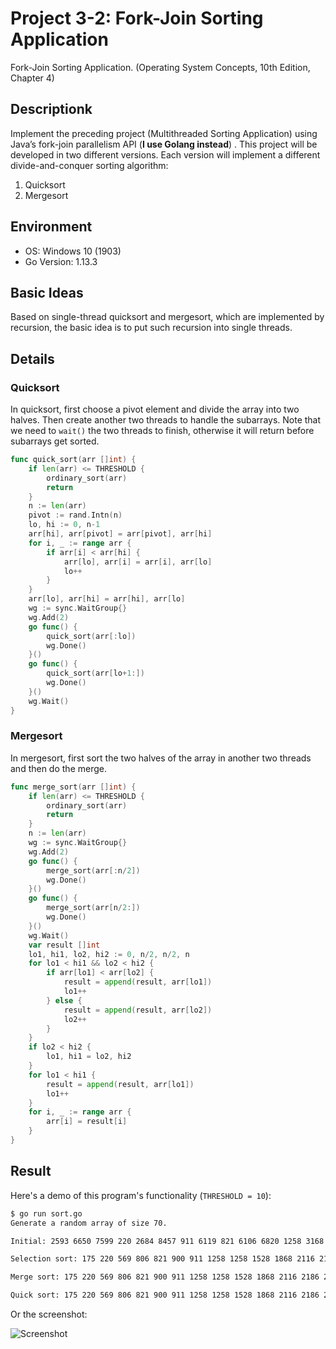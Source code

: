 # Project 3-2: Fork-Join Sorting Application

Fork-Join Sorting Application. (Operating System Concepts, 10th Edition, Chapter 4)

## Descriptionk

Implement the preceding project (Multithreaded Sorting Application) using Java’s fork-join parallelism API (**I use Golang instead**) . This project will be developed in two different versions. Each version will implement a different divide-and-conquer sorting algorithm:

1.	Quicksort
2.	Mergesort

## Environment

- OS: Windows 10 (1903)
- Go Version: 1.13.3

## Basic Ideas

Based on single-thread quicksort and mergesort, which are implemented by recursion, the basic idea is to put such recursion into single threads.

## Details

### Quicksort

In quicksort, first choose a pivot element and divide the array into two halves. Then create another two threads to handle the subarrays. Note that we need to `wait()` the two threads to finish, otherwise it will return before subarrays get sorted.

```go
func quick_sort(arr []int) {
	if len(arr) <= THRESHOLD {
		ordinary_sort(arr)
		return
	}
	n := len(arr)
	pivot := rand.Intn(n)
	lo, hi := 0, n-1
	arr[hi], arr[pivot] = arr[pivot], arr[hi]
	for i, _ := range arr {
		if arr[i] < arr[hi] {
			arr[lo], arr[i] = arr[i], arr[lo]
			lo++
		}
	}
	arr[lo], arr[hi] = arr[hi], arr[lo]
	wg := sync.WaitGroup{}
	wg.Add(2)
	go func() {
		quick_sort(arr[:lo])
		wg.Done()
	}()
	go func() {
		quick_sort(arr[lo+1:])
		wg.Done()
	}()
	wg.Wait()
}
```

### Mergesort

In mergesort, first sort the two halves of the array in another two threads and then do the merge.

```go
func merge_sort(arr []int) {
	if len(arr) <= THRESHOLD {
		ordinary_sort(arr)
		return
	}
	n := len(arr)
	wg := sync.WaitGroup{}
	wg.Add(2)
	go func() {
		merge_sort(arr[:n/2])
		wg.Done()
	}()
	go func() {
		merge_sort(arr[n/2:])
		wg.Done()
	}()
	wg.Wait()
	var result []int
	lo1, hi1, lo2, hi2 := 0, n/2, n/2, n
	for lo1 < hi1 && lo2 < hi2 {
		if arr[lo1] < arr[lo2] {
			result = append(result, arr[lo1])
			lo1++
		} else {
			result = append(result, arr[lo2])
			lo2++
		}
	}
	if lo2 < hi2 {
		lo1, hi1 = lo2, hi2
	}
	for lo1 < hi1 {
		result = append(result, arr[lo1])
		lo1++
	}
	for i, _ := range arr {
		arr[i] = result[i]
	}
}
```

## Result

Here's a demo of this program's functionality (`THRESHOLD = 10`):

```bash
$ go run sort.go
Generate a random array of size 70.

Initial: 2593 6650 7599 220 2684 8457 911 6119 821 6106 6820 1258 3168 3663 6748 3758 900 3662 9486 9061 2273 3834 1528 7140 9863 8732 3024 175 2644 806 6477 7441 3810 8986 5320 9723 8435 8328 2425 2116 5890 7425 7559 7254 5814 9740 4868 4645 2932 4657 6256 4908 2888 5256 6102 2583 6635 9152 569 2186 7774 1258 9156 3902 1868 7892 3058 7761 4322 7202

Selection sort: 175 220 569 806 821 900 911 1258 1258 1528 1868 2116 2186 2273 2425 2583 2593 2644 2684 2888 2932 3024 3058 3168 3662 3663 3758 3810 3834 3902 4322 4645 4657 4868 4908 5256 5320 5814 5890 6102 6106 6119 6256 6477 6635 6650 6748 6820 7140 7202 7254 7425 7441 7559 7599 7761 7774 7892 8328 8435 8457 8732 8986 9061 9152 9156 9486 9723 9740 9863

Merge sort: 175 220 569 806 821 900 911 1258 1258 1528 1868 2116 2186 2273 2425 2583 2593 2644 2684 2888 2932 3024 3058 3168 3662 3663 3758 3810 3834 3902 4322 4645 4657 4868 4908 5256 5320 5814 5890 6102 6106 6119 6256 6477 6635 6650 6748 6820 7140 7202 7254 7425 7441 7559 7599 7761 7774 7892 8328 8435 8457 8732 8986 9061 9152 9156 9486 9723 9740 9863

Quick sort: 175 220 569 806 821 900 911 1258 1258 1528 1868 2116 2186 2273 2425 2583 2593 2644 2684 2888 2932 3024 3058 3168 3662 3663 3758 3810 3834 3902 4322 4645 4657 4868 4908 5256 5320 5814 5890 6102 6106 6119 6256 6477 6635 6650 6748 6820 7140 7202 7254 7425 7441 7559 7599 7761 7774 7892 8328 8435 8457 8732 8986 9061 9152 9156 9486 9723 9740 9863
```

Or the screenshot:

![Screenshot](./screenshot.png)

